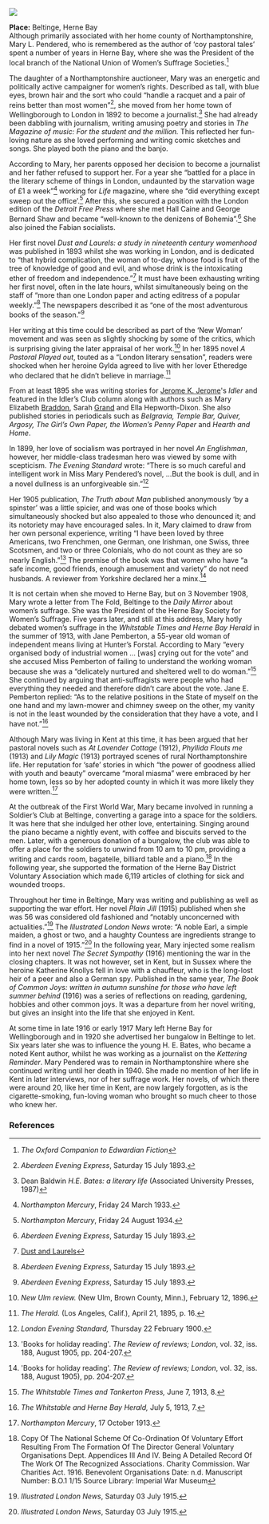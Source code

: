 <a href="https://dev.visual-essays.app"><img src="https://dev-visual-essays.netlify.app/images/ve-button.png"></a> 
<param ve-config title="Mary Lucy Pendered (1858 – 1940)" author="Michelle Crowther" layout="vtl" banner="https://upload.wikimedia.org/wikipedia/commons/3/32/Rustic_bridge_at_Beltinge_1913.jpg">

<param ve-entity eid="Q4884748" aliases="Beltinge">
<param ve-entity eid="Q929286" aliases="Herne Bay">
<param ve-entity eid="Q107338811" aliases="Hunter’s Forstal">

**Place:** Beltinge, Herne Bay   
Although primarily associated with her home county of Northamptonshire, Mary L. Pendered, who is remembered as the author of ‘coy pastoral tales’  spent a number of years in Herne Bay, where she was the President of the local branch of the National Union of Women’s Suffrage Societies.[^ref1]  
<param ve-image url="https://upload.wikimedia.org/wikipedia/commons/a/a0/Herne_Bay_College%2C_Herne_Bay_Kent.jpg" label="Herne Bay, 1914" attribution="Unknown author, Public domain, via Wikimedia Commons">
<param ve-map center="Q929286" zoom="15">

The daughter of a Northamptonshire auctioneer, Mary was an energetic and politically active campaigner for women’s rights. Described as tall, with blue eyes, brown hair and the sort who could “handle a racquet and a pair of reins better than most women”[^ref2], she moved from her home town of Wellingborough to London in 1892 to become a journalist.[^ref3]  She had already been dabbling with journalism, writing amusing poetry and stories in _The Magazine of music: For the student and the million._ This reflected her fun-loving nature as she loved performing and writing comic sketches and songs. She played both the piano and the banjo.

According to Mary, her parents opposed her decision to become a journalist and her father refused to support her. For a year she “battled for a place in the literary scheme of things in London, undaunted by the starvation wage of £1 a week”[^ref4]  working for _Life_ magazine, where she “did everything except sweep out the office’.[^ref5]  After this, she secured a position with the London edition of the _Detroit Free Press_ where she met Hall Caine and George Bernard Shaw and became “well-known to the denizens of Bohemia”.[^ref6]  She also joined the Fabian socialists. 
<param ve-image url="https://upload.wikimedia.org/wikipedia/commons/0/07/Picture_of_Hall_Caine.jpg" label="Hall Caine" attribution="Not stated, Public domain, via Wikimedia Commons">
<param ve-image url="https://upload.wikimedia.org/wikipedia/commons/a/a6/George_Bernard_Shaw.jpg" label="George Bernard Shaw" attribution="Bain News Service, publisher, Public domain, via Wikimedia Commons">

Her first novel _Dust and Laurels: a study in nineteenth century womenhood_ was published in 1893 whilst she was working in London, and is dedicated to “that hybrid complication, the woman of to-day, whose food is fruit of the tree of knowledge of good and evil, and whose drink is the intoxicating ether of freedom and independence.”[^ref7]  It must have been exhausting writing her first novel, often in the late hours, whilst simultaneously being on the staff of “more than one London paper and acting editress of a popular weekly.”[^ref8]   The newspapers described it as “one of the most adventurous books of the season."[^ref9]  

Her writing at this time could be described as part of the ‘New Woman’ movement and was seen as slightly shocking by some of the critics, which is surprising giving the later appraisal of her work.[^ref10]   In her 1895 novel _A Pastoral Played out_, touted as a “London literary sensation”, readers were shocked when her heroine Gylda agreed to live with her lover Etheredge who declared that he didn’t believe in marriage.[^ref11] 

From at least 1895 she was writing stories for [Jerome K. Jerome](/19c/19c-jerome-biography)'s _Idler_ and featured in the Idler’s Club column along with authors such as Mary Elizabeth [Braddon](/19c/19c-braddon-biography), Sarah [Grand](/19c/19c-grand-biography) and Ella Hepworth-Dixon. She also published stories in periodicals such as _Belgravia, Temple Bar, Quiver, Argosy, The Girl’s Own Paper, the Women’s Penny Paper_ and _Hearth and Home_.

In 1899, her love of socialism was portrayed in her novel _An Englishman_, however, her middle-class tradesman hero was viewed by some with scepticism. _The Evening Standard_ wrote: “There is so much careful and intelligent work in Miss Mary Pendered’s novel, …But the book is dull, and in a novel dullness is an unforgiveable sin.”[^ref12]

Her 1905 publication, _The Truth about Man_ published anonymously ‘by a spinster’ was a little spicier, and was one of those books which simultaneously shocked but also appealed to those who denounced it; and its notoriety may have encouraged sales.  In it, Mary claimed to draw from her own personal experience, writing “I have been loved by three Americans, two Frenchmen, one German, one Irishman, one Swiss, three Scotsmen, and two or three Colonials, who do not count as they are so nearly English.”[^ref13]   The premise of the book was that women who have “a safe income, good friends, enough amusement and variety” do not need husbands. A reviewer from Yorkshire declared her a minx.[^ref14]

It is not certain when she moved to Herne Bay, but on 3 November 1908, Mary wrote a letter from The Fold, Beltinge to the _Daily Mirror_ about women’s suffrage. She was the President of the Herne Bay Society for Women’s Suffrage. Five years later, and still at this address, Mary hotly debated women’s suffrage in the _Whitstable Times and Herne Bay Herald_ in the summer of 1913, with Jane Pemberton, a 55-year old woman of independent means living at Hunter’s Forstal. According to Mary “every organised body of industrial women … [was] crying out for the vote” and she accused Miss Pemberton of failing to understand the working woman because she was a “delicately nurtured and sheltered well to do woman.”[^ref15]  She continued by arguing that anti-suffragists were people who had everything they needed and therefore didn’t care about the vote. Jane E. Pemberton replied: “As to the relative positions in the State of myself on the one hand and my lawn-mower and chimney sweep on the other, my vanity is not in the least wounded by the consideration that they have a vote, and I have not.”[^ref16]  
<param ve-map primary center="Q929286" zoom="10">
<param ve-map primary center="Q4884748" zoom="10">
<param ve-map primary center="Q107338811" zoom="10">

Although Mary was living in Kent at this time, it has been argued that her pastoral novels such as _At Lavender Cottage_ (1912), _Phyllida Flouts me_ (1913) and _Lily Magic_ (1913) portrayed scenes of rural Northamptonshire life. Her reputation for ‘safe’ stories in which “the power of goodness allied with youth and beauty” overcame “moral miasma” were embraced by her home town, less so by her adopted county in which it was more likely they were written.[^ref17]  
<param ve-image url="https://upload.wikimedia.org/wikipedia/commons/2/25/Clock_Tower_Herne_Bay_012.jpg" label="Herne Bay Clock Tower, 1925" attribution="AnonymousUnknown author, Public domain, via Wikimedia Commons">

At the outbreak of the First World War, Mary became involved in running a Soldier’s Club at Beltinge, converting a garage into a space for the soldiers. It was here that she indulged her other love, entertaining. Singing around the piano became a nightly event, with coffee and biscuits served to the men. Later, with a generous donation of a bungalow, the club was able to offer a place for the soldiers to unwind from 10 am to 10 pm, providing a writing and cards room, bagatelle, billiard table and a piano.[^ref18]  In the following year, she supported the formation of the Herne Bay District Voluntary Association which made 6,119 articles of clothing for sick and wounded troops.    
<param ve-map primary center="Q4884748" zoom="10">

Throughout her time in Beltinge, Mary was writing and publishing as well as supporting the war effort. Her novel _Plain Jill_ (1915) published when she was 56 was considered old fashioned and “notably unconcerned with actualities.”[^ref19]  The _Illustrated London News_ wrote: “A noble Earl, a simple maiden, a ghost or two, and a haughty Countess are ingredients strange to find in a novel of 1915.”[^ref20] In the following year, Mary injected some realism into her next novel _The Secret Sympathy_ (1916) mentioning the war in the closing chapters.  It was not however, set in Kent, but in Sussex where the heroine Katherine Knollys fell in love with a chauffeur, who is the long-lost heir of a peer and also a German spy. Published in the same year, _The Book of Common Joys: written in autumn sunshine for those who have left summer behind_ (1916) was a series of reflections on reading, gardening, hobbies and other common joys.  It was a departure from her novel writing, but gives an insight into the life that she enjoyed in Kent.
<param ve-map primary center="Q4884748" zoom="10">

At some time in late 1916 or early 1917 Mary left Herne Bay for Wellingborough and in 1920 she advertised her bungalow in Beltinge to let. Six years later she was to influence the young H. E. Bates, who became a noted Kent author, whilst he was working as a journalist on the _Kettering Reminder_. Mary Pendered was to remain in Northamptonshire where she continued writing until her death in 1940.  She made no mention of her life in Kent in later interviews, nor of her suffrage work. Her novels, of which there were around 20, like her time in Kent, are now largely forgotten, as is the cigarette-smoking, fun-loving woman who brought so much cheer to those who knew her.
<param ve-map primary center="Q4884748" zoom="10">

### References

[^ref1]:  _The Oxford Companion to Edwardian Fiction_   
[^ref2]:  _Aberdeen Evening Express_, Saturday 15 July 1893.   
[^ref3]:  Dean Baldwin _H.E. Bates: a literary life_ (Associated University Presses, 1987)   
[^ref4]:  _Northampton Mercury_, Friday 24 March 1933.   
[^ref5]:  _Northampton Mercury_, Friday 24 August 1934.   
[^ref6]:  _Aberdeen Evening Express_, Saturday 15 July 1893.   
[^ref7]:  [Dust and Laurels](https://www.loc.gov/resource/dcmsiabooks.dustlaurelsstudy00pend/?sp=11&r=-0.696,0.409,2.392,0.818,0)  
[^ref8]:  _Aberdeen Evening Express_, Saturday 15 July 1893.   
[^ref9]:  _Aberdeen Evening Express_, Saturday 15 July 1893.   
[^ref10]:  _New Ulm review._ (New Ulm, Brown County, Minn.), February 12, 1896.    
[^ref11]:  _The Herald._ (Los Angeles, Calif.), April 21, 1895, p. 16.  
[^ref12]: _London Evening Standard,_ Thursday 22 February 1900.
[^ref13]:  'Books for holiday reading'. _The Review of reviews; London_, vol. 32, iss. 188, August 1905, pp. 204-207.   
[^ref14]: 'Books for holiday reading'. _The Review of reviews; London_, vol. 32, iss. 188, August 1905), pp. 204-207.   
[^ref15]:  _The Whitstable Times and Tankerton Press,_ June 7, 1913, 8.   
[^ref16]:  _The Whitstable and Herne Bay Herald,_ July 5, 1913, 7.   
[^ref17]:  _Northampton Mercury_, 17 October 1913.   
[^ref18]:  Copy Of The National Scheme Of Co-Ordination Of Voluntary Effort Resulting From The Formation Of The Director General Voluntary Organisations Dept. Appendices III And IV. Being A Detailed Record Of The Work Of The Recognized Associations. Charity Commission. War Charities Act. 1916. Benevolent Organisations Date: n.d. Manuscript Number: B.O.1 1/15 Source Library: Imperial War Museum   
[^ref19]: _Illustrated London News_, Saturday 03 July 1915.   
[^ref20]: _Illustrated London News_, Saturday 03 July 1915.  


